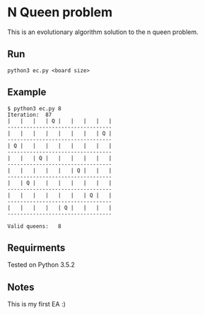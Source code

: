 # N Queen problem

This is an evolutionary algorithm solution to the n queen problem.

## Run

```
python3 ec.py <board size>
```

## Example

```
$ python3 ec.py 8
Iteration: 	87
|   |   |   | Q |   |   |   |   |
---------------------------------
|   |   |   |   |   |   |   | Q |
---------------------------------
| Q |   |   |   |   |   |   |   |
---------------------------------
|   |   | Q |   |   |   |   |   |
---------------------------------
|   |   |   |   |   | Q |   |   |
---------------------------------
|   | Q |   |   |   |   |   |   |
---------------------------------
|   |   |   |   |   |   | Q |   |
---------------------------------
|   |   |   |   | Q |   |   |   |
---------------------------------

Valid queens: 	8
```

## Requirments
Tested on Python 3.5.2

## Notes
This is my first EA :)
